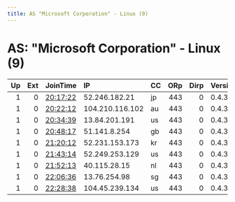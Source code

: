 ```yaml
---
title: AS "Microsoft Corporation" - Linux (9)
---
```


# AS: "Microsoft Corporation" - Linux (9)

|   Up |   Ext | JoinTime                                                                                            | IP              | CC   |   ORp |   Dirp | Version   | Contact   | Nickname   |   eFamMembers |
|-----:|------:|:----------------------------------------------------------------------------------------------------|:----------------|:-----|------:|-------:|:----------|:----------|:-----------|--------------:|
|    1 |     0 | [20:17:22](https://metrics.torproject.org/rs.html#details/CBD4BFBBE71878E2BC2E9881FF4D8DD7177F054E) | 52.246.182.21   | jp   |   443 |      0 | 0.4.3.5   | None      | Unnamed    |             1 |
|    1 |     0 | [20:22:12](https://metrics.torproject.org/rs.html#details/9B3C213AAFBD21992DC98853793E54546E6A5C32) | 104.210.116.102 | au   |   443 |      0 | 0.4.3.5   | None      | Unnamed    |             1 |
|    1 |     0 | [20:34:39](https://metrics.torproject.org/rs.html#details/F93AD01CCD536BF0890E305385B9BB6134996F3C) | 13.84.201.191   | us   |   443 |      0 | 0.4.3.5   | None      | Unnamed    |             1 |
|    1 |     0 | [20:48:17](https://metrics.torproject.org/rs.html#details/A4CC83BC0259D1E8BA05667DF7FF5648F725CF3E) | 51.141.8.254    | gb   |   443 |      0 | 0.4.3.5   | None      | Unnamed    |             1 |
|    1 |     0 | [21:20:12](https://metrics.torproject.org/rs.html#details/6ACCCE182D357C4878F8FDFF86C5778E994E9A16) | 52.231.153.173  | kr   |   443 |      0 | 0.4.3.5   | None      | Unnamed    |             1 |
|    1 |     0 | [21:43:14](https://metrics.torproject.org/rs.html#details/4701CD99718D0773F3F0672E0A5AE0B039AB9556) | 52.249.253.129  | us   |   443 |      0 | 0.4.3.5   | None      | Unnamed    |             1 |
|    1 |     0 | [21:52:13](https://metrics.torproject.org/rs.html#details/3585FD0E06C32A8C5C29E15ECE4FB49796133CFA) | 40.115.28.15    | nl   |   443 |      0 | 0.4.3.5   | None      | Unnamed    |             1 |
|    1 |     0 | [22:06:36](https://metrics.torproject.org/rs.html#details/1BA793CC2E192412F3C035978C74DEAB3FCA30D4) | 13.76.254.98    | sg   |   443 |      0 | 0.4.3.5   | None      | Unnamed    |             1 |
|    1 |     0 | [22:28:38](https://metrics.torproject.org/rs.html#details/E271E2A19AF6DB62E6B9E9D5EF94F86F19D87C96) | 104.45.239.134  | us   |   443 |      0 | 0.4.3.5   | None      | Unnamed    |             1 |
